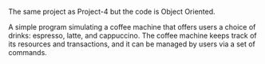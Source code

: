 The same project as Project-4 but the code is Object Oriented.

A simple program simulating a coffee machine that offers users a choice of drinks: espresso, latte, and cappuccino. The coffee machine keeps track of its resources and transactions, and it can be managed by users via a set of commands.
